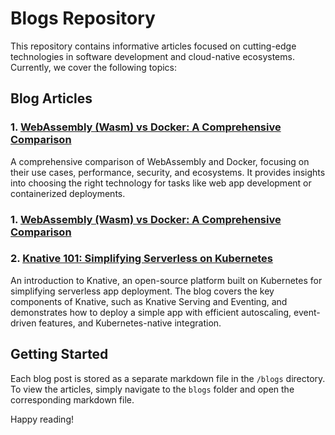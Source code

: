 
# Blogs Repository

This repository contains informative articles focused on cutting-edge technologies in software development and cloud-native ecosystems. Currently, we cover the following topics:

## Blog Articles

### 1. [WebAssembly (Wasm) vs Docker: A Comprehensive Comparison](blogs/WebAssembly%20(Wasm)%20vs%20Docker:%20A%20Comprehensive%20Comparison.md)

A comprehensive comparison of WebAssembly and Docker, focusing on their use cases, performance, security, and ecosystems. It provides insights into choosing the right technology for tasks like web app development or containerized deployments.


### 1. [WebAssembly (Wasm) vs Docker: A Comprehensive Comparison](blogs/WebAssembly%20%28Wasm%29%20vs%20Docker%3A%20A%20Comprehensive%20Comparison.md)



### 2. [Knative 101: Simplifying Serverless on Kubernetes](blogs/Knative%20101:%20Simplifying%20Serverless%20on%20Kubernetes.md)
An introduction to Knative, an open-source platform built on Kubernetes for simplifying serverless app deployment. The blog covers the key components of Knative, such as Knative Serving and Eventing, and demonstrates how to deploy a simple app with efficient autoscaling, event-driven features, and Kubernetes-native integration.

## Getting Started

Each blog post is stored as a separate markdown file in the `/blogs` directory. To view the articles, simply navigate to the `blogs` folder and open the corresponding markdown file.

Happy reading!
